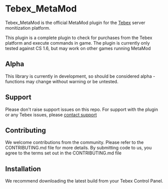 # Tebex_MetaMod

Tebex_MetaMod is the official MetaMod plugin for the [Tebex](https://www.tebex.io) server monitization platform.

This plugin is a complete plugin to check for purchases from the Tebex platform and execute commands in game. The plugin is currently only tested against CS 1.6, but may work on other games running MetaMod

## Alpha

This library is currently in development, so should be considered alpha - functions may change without warning or be untested.

## Support

Please don't raise support issues on this repo. For support with the plugin or any Tebex issues, please [contact support](http://help.buycraft.net)

## Contributing

We welcome contributions from the community. Please refer to the CONTRIBUTING.md file for more details. By submitting code to us, you agree to the
terms set out in the CONTRIBUTING.md file

## Installation
We recommend downloading the latest build from your Tebex Control Panel.

